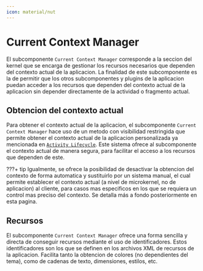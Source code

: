 ```yaml
---
icon: material/nut
---
```


# Current Context Manager

El subcomponente `Current Context Manager` corresponde a la seccion del kernel que se encarga de gestionar los recursos
necesarios que dependen del contexto actual de la aplicacion. La finalidad de este subcomponente es la de permitir que
los otros subcomponentes y plugins de la aplicacion puedan acceder a los recursos que dependen del contexto actual de la
aplicacion sin depender directamente de la actividad o fragmento actual.

## Obtencion del contexto actual

Para obtener el contexto actual de la aplicacion, el subcomponente `Current Context Manager` hace uso de un metodo con
visibilidad restringida que permite obtener el contexto actual de la aplicacion personalizada ya mencionada en [`Activity Lifecycle`](../activity_lifecycle).
Este sistema ofrece al subcomponente el contexto actual de manera segura, para facilitar el acceso a los recursos que
dependen de este.

???+ tip
    Igualmente, se ofrece la posibilidad de desactivar la obtencion del contexto de forma automatica y sustituirlo por un
    sistema manual, el cual permite establecer el contexto actual (a nivel de microkernel, no de aplicacion) al cliente, para
    casos mas especificos en los que se requiera un control mas preciso del contexto. Se detalla más a fondo posteriormente
    en esta pagina.

## Recursos

El subcomponente `Current Context Manager` ofrece una forma sencilla y directa de conseguir recursos mediante el uso de
identificadores. Estos identificadores son los que se definen en los archivos XML de recursos de la aplicacion. Facilita
tanto la obtencion de colores (no dependientes del tema), como de cadenas de texto, dimensiones, estilos, etc.

[//]: # (todo introduccion del manejador de contexto)

[//]: # (todo seguir con la estructura del manejador de contexto)
